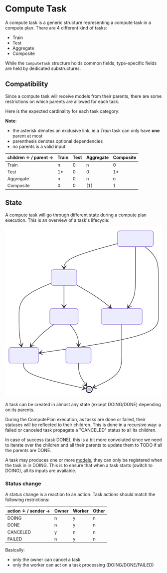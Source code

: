 # Compute Task

A compute task is a generic structure representing a compute task in a compute plan.
There are 4 different kind of tasks:
- Train
- Test
- Aggregate
- Composite

While the `ComputeTask` structure holds common fields, type-specific fields are held by dedicated substructures.

## Compatibility

Since a compute task will receive models from their parents,
there are some restrictions on which parents are allowed for each task.

Here is the expected cardinality for each task category:

**Note**:
- the asterisk denotes an exclusive link, ie a *Train* task can only have **one** parent at most
- parenthesis denotes optional dependencies
- no parents is a valid input

| children ↓ / parent → | Train | Test | Aggregate | Composite |
|-----------------------|-------|------|-----------|-----------|
| Train                 | n     | 0    | n         | 0         |
| Test                  | 1*    | 0    | 0         | 1*        |
| Aggregate             | n     | 0    | n         | n         |
| Composite             | 0     | 0    | (1)       | 1         |

## State

A compute task will go through different state during a compute plan execution.
This is an overview of a task's lifecycle:

![](./schemas/computetask.state.svg)

A task can be created in almost any state (except DOING/DONE) depending on its parents.

During the ComputePlan execution, as tasks are done or failed, their statuses will be reflected to their children.
This is done in a recursive way: a failed or canceled task propagate a "CANCELED" status to all its children.

In case of success (task DONE), this is a bit more convoluted since we need to iterate over the children
and all their parents to update them to TODO if all the parents are DONE.

A task may produces one or more [models](./model.md), they can only be registered when the task in in DOING.
This is to ensure that when a task starts (switch to DOING), all its inputs are available.

### Status change

A status change is a reaction to an action.
Task actions should match the following restrictions:

| action ↓ / sender → | Owner | Worker | Other |
|---------------------|-------|--------|-------|
| DOING               | n     | y      | n     |
| DONE                | n     | y      | n     |
| CANCELED            | y     | n      | n     |
| FAILED              | n     | y      | n     |

Basically:
- only the owner can cancel a task
- only the worker can act on a task processing (DOING/DONE/FAILED)
